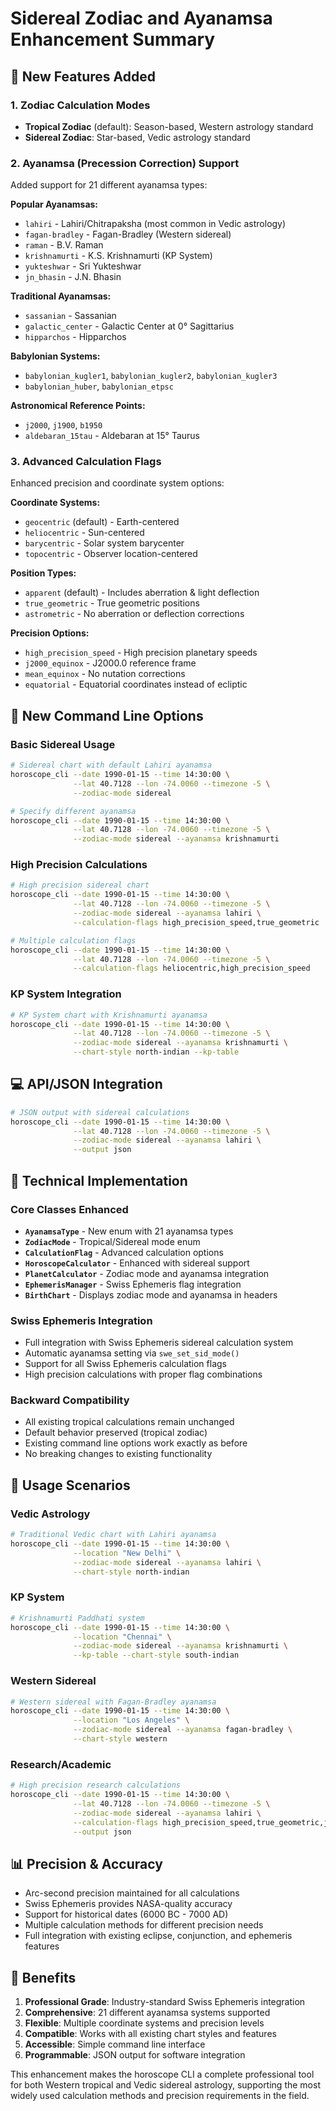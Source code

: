 # Sidereal Zodiac and Ayanamsa Enhancement Summary

## 🌟 New Features Added

### 1. Zodiac Calculation Modes
- **Tropical Zodiac** (default): Season-based, Western astrology standard
- **Sidereal Zodiac**: Star-based, Vedic astrology standard

### 2. Ayanamsa (Precession Correction) Support
Added support for 21 different ayanamsa types:

**Popular Ayanamsas:**
- `lahiri` - Lahiri/Chitrapaksha (most common in Vedic astrology)
- `fagan-bradley` - Fagan-Bradley (Western sidereal)
- `raman` - B.V. Raman
- `krishnamurti` - K.S. Krishnamurti (KP System)
- `yukteshwar` - Sri Yukteshwar
- `jn_bhasin` - J.N. Bhasin

**Traditional Ayanamsas:**
- `sassanian` - Sassanian
- `galactic_center` - Galactic Center at 0° Sagittarius
- `hipparchos` - Hipparchos

**Babylonian Systems:**
- `babylonian_kugler1`, `babylonian_kugler2`, `babylonian_kugler3`
- `babylonian_huber`, `babylonian_etpsc`

**Astronomical Reference Points:**
- `j2000`, `j1900`, `b1950`
- `aldebaran_15tau` - Aldebaran at 15° Taurus

### 3. Advanced Calculation Flags
Enhanced precision and coordinate system options:

**Coordinate Systems:**
- `geocentric` (default) - Earth-centered
- `heliocentric` - Sun-centered  
- `barycentric` - Solar system barycenter
- `topocentric` - Observer location-centered

**Position Types:**
- `apparent` (default) - Includes aberration & light deflection
- `true_geometric` - True geometric positions
- `astrometric` - No aberration or deflection corrections

**Precision Options:**
- `high_precision_speed` - High precision planetary speeds
- `j2000_equinox` - J2000.0 reference frame
- `mean_equinox` - No nutation corrections
- `equatorial` - Equatorial coordinates instead of ecliptic

## 🚀 New Command Line Options

### Basic Sidereal Usage
```bash
# Sidereal chart with default Lahiri ayanamsa
horoscope_cli --date 1990-01-15 --time 14:30:00 \
              --lat 40.7128 --lon -74.0060 --timezone -5 \
              --zodiac-mode sidereal

# Specify different ayanamsa
horoscope_cli --date 1990-01-15 --time 14:30:00 \
              --lat 40.7128 --lon -74.0060 --timezone -5 \
              --zodiac-mode sidereal --ayanamsa krishnamurti
```

### High Precision Calculations
```bash
# High precision sidereal chart
horoscope_cli --date 1990-01-15 --time 14:30:00 \
              --lat 40.7128 --lon -74.0060 --timezone -5 \
              --zodiac-mode sidereal --ayanamsa lahiri \
              --calculation-flags high_precision_speed,true_geometric

# Multiple calculation flags
horoscope_cli --date 1990-01-15 --time 14:30:00 \
              --lat 40.7128 --lon -74.0060 --timezone -5 \
              --calculation-flags heliocentric,high_precision_speed
```

### KP System Integration
```bash
# KP System chart with Krishnamurti ayanamsa
horoscope_cli --date 1990-01-15 --time 14:30:00 \
              --lat 40.7128 --lon -74.0060 --timezone -5 \
              --zodiac-mode sidereal --ayanamsa krishnamurti \
              --chart-style north-indian --kp-table
```

## 💻 API/JSON Integration
```bash
# JSON output with sidereal calculations
horoscope_cli --date 1990-01-15 --time 14:30:00 \
              --lat 40.7128 --lon -74.0060 --timezone -5 \
              --zodiac-mode sidereal --ayanamsa lahiri \
              --output json
```

## 🔧 Technical Implementation

### Core Classes Enhanced
- **`AyanamsaType`** - New enum with 21 ayanamsa types
- **`ZodiacMode`** - Tropical/Sidereal mode enum
- **`CalculationFlag`** - Advanced calculation options
- **`HoroscopeCalculator`** - Enhanced with sidereal support
- **`PlanetCalculator`** - Zodiac mode and ayanamsa integration
- **`EphemerisManager`** - Swiss Ephemeris flag integration
- **`BirthChart`** - Displays zodiac mode and ayanamsa in headers

### Swiss Ephemeris Integration
- Full integration with Swiss Ephemeris sidereal calculation system
- Automatic ayanamsa setting via `swe_set_sid_mode()`
- Support for all Swiss Ephemeris calculation flags
- High precision calculations with proper flag combinations

### Backward Compatibility
- All existing tropical calculations remain unchanged
- Default behavior preserved (tropical zodiac)
- Existing command line options work exactly as before
- No breaking changes to existing functionality

## 🎯 Usage Scenarios

### Vedic Astrology
```bash
# Traditional Vedic chart with Lahiri ayanamsa
horoscope_cli --date 1990-01-15 --time 14:30:00 \
              --location "New Delhi" \
              --zodiac-mode sidereal --ayanamsa lahiri \
              --chart-style north-indian
```

### KP System
```bash
# Krishnamurti Paddhati system
horoscope_cli --date 1990-01-15 --time 14:30:00 \
              --location "Chennai" \
              --zodiac-mode sidereal --ayanamsa krishnamurti \
              --kp-table --chart-style south-indian
```

### Western Sidereal
```bash
# Western sidereal with Fagan-Bradley ayanamsa
horoscope_cli --date 1990-01-15 --time 14:30:00 \
              --location "Los Angeles" \
              --zodiac-mode sidereal --ayanamsa fagan-bradley \
              --chart-style western
```

### Research/Academic
```bash
# High precision research calculations
horoscope_cli --date 1990-01-15 --time 14:30:00 \
              --lat 40.7128 --lon -74.0060 --timezone -5 \
              --zodiac-mode sidereal --ayanamsa lahiri \
              --calculation-flags high_precision_speed,true_geometric,j2000_equinox \
              --output json
```

## 📊 Precision & Accuracy
- Arc-second precision maintained for all calculations  
- Swiss Ephemeris provides NASA-quality accuracy
- Support for historical dates (6000 BC - 7000 AD)
- Multiple calculation methods for different precision needs
- Full integration with existing eclipse, conjunction, and ephemeris features

## 🎉 Benefits
1. **Professional Grade**: Industry-standard Swiss Ephemeris integration
2. **Comprehensive**: 21 different ayanamsa systems supported
3. **Flexible**: Multiple coordinate systems and precision levels
4. **Compatible**: Works with all existing chart styles and features
5. **Accessible**: Simple command line interface
6. **Programmable**: JSON output for software integration

This enhancement makes the horoscope CLI a complete professional tool for both Western tropical and Vedic sidereal astrology, supporting the most widely used calculation methods and precision requirements in the field.
